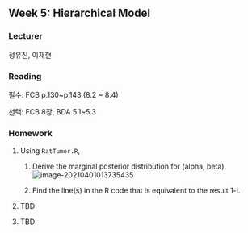 ## Week 5: Hierarchical Model

### Lecturer

정유진, 이재현



### Reading 

필수: FCB p.130~p.143 (8.2 ~ 8.4)

선택: FCB 8장, BDA 5.1~5.3



### Homework

1. Using `RatTumor.R`,

   1. Derive the marginal posterior distribution for (alpha, beta).  
![image-20210401013735435](https://raw.githubusercontent.com/YonseiESC/ESC-21SPRING/main/Week1/HW/5%EC%A1%B0/img/equationhints.png)

   2. Find the line(s) in the R code that is equivalent to the result 1-i.

2. TBD

3. TBD



